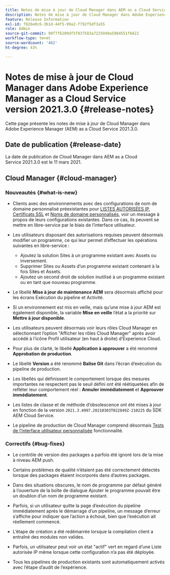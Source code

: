 ```yaml
---
title: Notes de mise à jour de Cloud Manager dans AEM as a Cloud Service version 2021.3.0
description: Notes de mise à jour de Cloud Manager dans Adobe Experience Manager (AEM) version as a Cloud Service 2021.3.0
feature: Release Information
exl-id: f826e0c6-3b1d-44f5-99a2-f792f5df3a55
role: Admin
source-git-commit: 90f7f6209df5f837583a7225940a5984551f6622
workflow-type: tm+mt
source-wordcount: '462'
ht-degree: 43%

---
```


# Notes de mise à jour de Cloud Manager dans Adobe Experience Manager as a Cloud Service version 2021.3.0 {#release-notes}

Cette page présente les notes de mise à jour de Cloud Manager dans Adobe Experience Manager (AEM) as a Cloud Service 2021.3.0.

## Date de publication {#release-date}

La date de publication de Cloud Manager dans AEM as a Cloud Service 2021.3.0 est le 11 mars 2021.

## Cloud Manager {#cloud-manager}

### Nouveautés {#what-is-new}

* Clients avec des environnements avec des configurations de nom de domaine personnalisé préexistantes pour [LISTES AUTORISÉES IP](/help/implementing/cloud-manager/ip-allow-lists/managing-ip-allow-lists.md#pre-existing-cdn), [Certificats SSL](/help/implementing/cloud-manager/managing-ssl-certifications/managing-certificates.md#pre-existing-cdn) et [Noms de domaine personnalisés](/help/implementing/cloud-manager/custom-domain-names/check-domain-name-status.md#pre-existing-cdn), voir un message à propos de leurs configurations existantes. Dans ce cas, ils peuvent se mettre en libre-service par le biais de l’interface utilisateur.

* Les utilisateurs disposant des autorisations requises peuvent désormais modifier un programme, ce qui leur permet d’effectuer les opérations suivantes en libre-service :
   * Ajoutez la solution Sites à un programme existant avec Assets ou inversement.
   * Supprimer Sites ou Assets d’un programme existant contenant à la fois Sites et Assets.
   * Ajoutez un second droit de solution inutilisé à un programme existant ou en tant que nouveau programme.

* Le libellé **Mise à jour de maintenance AEM** sera désormais affiché pour les écrans Exécution du pipeline et Activité.

* Si un environnement est mis en veille, mais qu’une mise à jour AEM est également disponible, la variable **Mise en veille** l’état a la priorité sur **Mettre à jour disponible**.

* Les utilisateurs peuvent désormais voir leurs rôles Cloud Manager en sélectionnant l’option &quot;Afficher les rôles Cloud Manager&quot; après avoir accédé à l’icône Profil utilisateur (en haut à droite) d’Experience Cloud.

* Pour plus de clarté, le libellé **Application à approuver** a été renommé **Approbation de production**.

* Le libellé **Version** a été renommé **Balise Git** dans l’écran d’exécution du pipeline de production.

* Les libellés qui définissent le comportement lorsque des mesures importantes ne respectent pas le seuil défini ont été réétiquetées afin de refléter leur comportement réel : **Annuler immédiatement** et **Approuver immédiatement**.

* Les listes de classe et de méthode d’obsolescence ont été mises à jour en fonction de la version `2021.3.4997.20210303T022849Z-210225` du SDK AEM Cloud Service.

* Le pipeline de production de Cloud Manager comprend désormais [Tests de l’interface utilisateur personnalisée](/help/implementing/cloud-manager/functional-testing.md#custom-ui-testing) fonctionnalité.

### Correctifs  {#bug-fixes}

* Le contrôle de version des packages a parfois été ignoré lors de la mise à niveau AEM push.

* Certains problèmes de qualité n’étaient pas été correctement détectés lorsque des packages étaient incorporés dans d’autres packages.

* Dans des situations obscures, le nom de programme par défaut généré à l’ouverture de la boîte de dialogue Ajouter le programme pouvait être un doublon d’un nom de programme existant.

* Parfois, si un utilisateur quitte la page d’exécution du pipeline immédiatement après le démarrage d’un pipeline, un message d’erreur s’affiche pour indiquer que l’action a échoué, bien que l’exécution ait réellement commencé.

* L’étape de création a été redémarrée lorsque la compilation client a entraîné des modules non valides.

* Parfois, un utilisateur peut voir un état &quot;actif&quot; vert en regard d’une Liste autorisée IP même lorsque cette configuration n’a pas été déployée.

* Tous les pipelines de production existants sont automatiquement activés avec l’étape d’audit de l’expérience.
